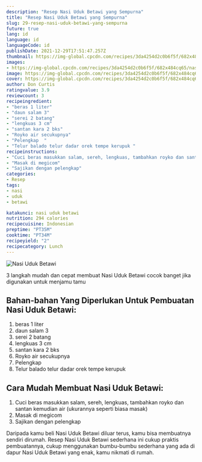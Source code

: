 ```yaml
---
description: "Resep Nasi Uduk Betawi yang Sempurna"
title: "Resep Nasi Uduk Betawi yang Sempurna"
slug: 29-resep-nasi-uduk-betawi-yang-sempurna
future: true
lang: id
language: id
languageCode: id
publishDate: 2021-12-29T17:51:47.257Z 
thumbnail: https://img-global.cpcdn.com/recipes/3da4254d2c0b6f5f/682x484cq65/nasi-uduk-betawi-foto-resep-utama.png
images:
- https://img-global.cpcdn.com/recipes/3da4254d2c0b6f5f/682x484cq65/nasi-uduk-betawi-foto-resep-utama.png
image: https://img-global.cpcdn.com/recipes/3da4254d2c0b6f5f/682x484cq65/nasi-uduk-betawi-foto-resep-utama.png
cover: https://img-global.cpcdn.com/recipes/3da4254d2c0b6f5f/682x484cq65/nasi-uduk-betawi-foto-resep-utama.png
author: Don Curtis
ratingvalue: 3.9
reviewcount: 3
recipeingredient:
- "beras 1 liter"
- "daun salam 3"
- "serei 2 batang"
- "lengkuas 3 cm"
- "santan kara 2 bks"
- "Royko air secukupnya"
- "Pelengkap  "
- "Telur balado telur dadar orek tempe kerupuk "
recipeinstructions:
- "Cuci beras masukkan salam, sereh, lengkuas, tambahkan royko dan santan kemudian air (ukurannya seperti biasa masak)"
- "Masak di megicom"
- "Sajikan dengan pelengkap"
categories:
- Resep
tags:
- nasi
- uduk
- betawi

katakunci: nasi uduk betawi 
nutrition: 294 calories
recipecuisine: Indonesian
preptime: "PT35M"
cooktime: "PT34M"
recipeyield: "2"
recipecategory: Lunch
---
```



![Nasi Uduk Betawi](https://img-global.cpcdn.com/recipes/3da4254d2c0b6f5f/682x484cq65/nasi-uduk-betawi-foto-resep-utama.png)

3 langkah mudah dan cepat membuat  Nasi Uduk Betawi cocok banget jika digunakan untuk menjamu tamu

<!--inarticleads1-->

## Bahan-bahan Yang Diperlukan Untuk Pembuatan Nasi Uduk Betawi:

1. beras 1 liter
1. daun salam 3
1. serei 2 batang
1. lengkuas 3 cm
1. santan kara 2 bks
1. Royko air secukupnya
1. Pelengkap  
1. Telur balado telur dadar orek tempe kerupuk 



<!--inarticleads2-->

## Cara Mudah Membuat Nasi Uduk Betawi:

1. Cuci beras masukkan salam, sereh, lengkuas, tambahkan royko dan santan kemudian air (ukurannya seperti biasa masak)
1. Masak di megicom
1. Sajikan dengan pelengkap




Daripada kamu beli  Nasi Uduk Betawi  diluar terus, kamu  bisa membuatnya sendiri dirumah. Resep  Nasi Uduk Betawi  sederhana ini cukup praktis pembuatannya, cukup menggunakan bumbu-bumbu sederhana yang ada di dapur  Nasi Uduk Betawi  yang enak, kamu nikmati di rumah.
